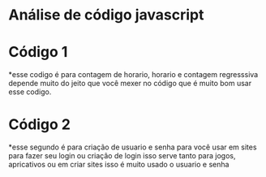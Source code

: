 # Análise de código javascript

# Código 1
*esse codigo é para contagem de horario, horario e contagem regresssiva depende muito do jeito que você mexer no código que é muito bom usar esse codigo.

# Código 2
*esse segundo é para criação de usuario e senha para você usar em sites para fazer seu login ou criaçâo de login isso serve tanto para jogos, apricativos ou em criar sites isso é muito usado o usuario e senha 